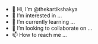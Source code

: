 - 👋 Hi, I’m @thekartikshakya
- 👀 I’m interested in ...
- 🌱 I’m currently learning ...
- 💞️ I’m looking to collaborate on ...
- 📫 How to reach me ...

<!---
thekartikshakya/thekartikshakya is a ✨ special ✨ repository because its `README.md` (this file) appears on your GitHub profile.
You can click the Preview link to take a look at your changes.
--->
